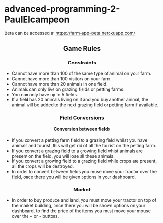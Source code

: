 # advanced-programming-2-PaulElcampeon

Beta can be accessed at https://farm-app-beta.herokuapp.com/

## <p align="center">Game Rules</p>

### <p align="center">Constraints
* Cannot have more than 100 of the same type of animal on your farm.
* Cannot have more than 100 visitors on your farm.
* Cannot have more than 20 animals in one field.
* Animals can only live on grazing fields or petting farms.
* You can only have up to 5 fields.
* If a field has 20 animals living on it and you buy another animal, the animal will be added to the next grazing field or petting farm if available.
</p>

### <p align="center">Field Conversions</p>
#### <p align="center">Conversion between fields</p>
* If you convert a petting farm field to a grazing field whilst you have animals and tourist, this will get rid of all the tourist on the petting farm.
* If you convert a grazing field to a growing field whist animals are present on the field, you will lose all these animals.
* If you convert a growing field to a grazing field while crops are present, all the crops will be destroyed. 
* In order to convert between fields you muse move your tractor over the field, once there you will be given options in your dashboard.

### <p align="center">Market</p>
* In order to buy produce and land, you must move your tractor on top of the market building, once there you will be shown options on your dashboard, to find the price of the items you must move your mouse over the + or - buttons.
